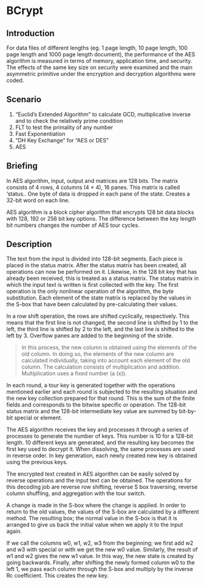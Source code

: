 # BCrypt

## Introduction

For data files of different lengths (eg. 1 page length, 10 page length, 100 page length and 1000 page length document), the performance of the AES algorithm is measured in terms of memory, application time, and security. The effects of the same key size on security were examined and the main asymmetric primitive under the encryption and decryption algorithms were coded.

## Scenario

1. “Euclid’s Extended Algorithm” to calculate GCD, multiplicative inverse and to check the relatively prime condition
2. FLT to test the primality of any number
3. Fast Exponentiation
4. “DH Key Exchange” for “AES or DES”
5. AES

## Briefing

In AES algorithm, input, output and matrices are 128 bits. The matrix consists of 4 rows, 4 columns (4 × 4), 16 panes. This matrix is called ‘status.. One byte of data is dropped in each pane of the state. Creates a 32-bit word on each line.

AES algorithm is a block cipher algorithm that encrypts 128 bit data blocks with 128, 192 or 256 bit key options. The difference between the key length bit numbers changes the number of AES tour cycles.

## Description

The text from the input is divided into 128-bit segments. Each piece is placed in the status matrix. After the status matrix has been created, all operations can now be performed on it. Likewise, in the 128 bit key that has already been received, this is treated as a status matrix. The status matrix in which the input text is written is first collected with the key. The first operation is the only nonlinear operation of the algorithm, the byte substitution. Each element of the state matrix is replaced by the values in the S-box that have been calculated by pre-calculating their values.

In a row shift operation, the rows are shifted cyclically, respectively. This means that the first line is not changed, the second line is shifted by 1 to the left, the third line is shifted by 2 to the left, and the last line is shifted to the left by 3. Overflow panes are added to the beginning of the stride.


>In this process, the new column is obtained using the elements of the old column. In doing so, the elements of the new column are calculated individually, taking into account each element of the old column. The calculation consists of multiplication and addition. Multiplication uses a fixed number (a (x)).

In each round, a tour key is generated together with the operations mentioned earlier and each round is subjected to the resulting situation and the new key collection prepared for that round. This is the sum of the finite fields and corresponds to the bitwise specific or operation. The 128-bit status matrix and the 128-bit intermediate key value are summed by bit-by-bit special or element.

The AES algorithm receives the key and processes it through a series of processes to generate the number of keys. This number is 10 for a 128-bit length. 10 different keys are generated, and the resulting key becomes the first key used to decrypt it. When dissolving, the same processes are used in reverse order. In key generation, each newly created new key is obtained using the previous keys.

The encrypted text created in AES algorithm can be easily solved by reverse operations and the input text can be obtained. The operations for this decoding job are reverse row shifting, reverse S box traversing, reverse column shuffling, and aggregation with the tour switch.

A change is made in the S-box where the change is applied. In order to return to the old values, the values of the S-box are calculated by a different method. The resulting box; the normal value in the S-box is that it is arranged to give us back the initial value when we apply it to the input again.

If we call the columns w0, w1, w2, w3 from the beginning; we first add w2 and w3 with special or with we get the new w0 value. Similarly, the result of w1 and w2 gives the new w1 value. In this way, the new state is created by going backwards. Finally, after shifting the newly formed column w0 to the left 1, we pass each column through the S-box and multiply by the inverse Rc coefficient. This creates the new key.